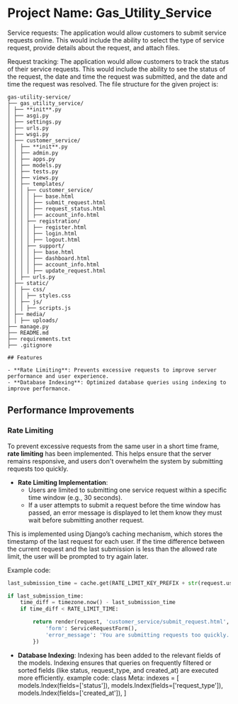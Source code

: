 # Project Name: Gas_Utility_Service

Service requests: The application would allow customers to submit service requests online.
This would include the ability to select the type of service request, provide details about the
request, and attach files.

Request tracking: The application would allow customers to track the status of their service
requests. This would include the ability to see the status of the request, the date and time
the request was submitted, and the date and time the request was resolved.
The file structure for the given project is:
```
gas-utility-service/
├── gas_utility_service/
│ ├── **init**.py
│ ├── asgi.py
│ ├── settings.py
│ ├── urls.py
│ ├── wsgi.py
│ ├── customer_service/
│ │ ├── **init**.py
│ │ ├── admin.py
│ │ ├── apps.py
│ │ ├── models.py
│ │ ├── tests.py
│ │ ├── views.py
│ │ ├── templates/
│ │ │ ├── customer_service/
│ │ │ │ ├── base.html
│ │ │ │ ├── submit_request.html
│ │ │ │ ├── request_status.html
│ │ │ │ ├── account_info.html
│ │ │ ├── registration/
│ │ │ │ ├── register.html
│ │ │ │ ├── login.html
│ │ │ │ ├── logout.html
│ │ │ ├── support/
│ │ │ │ ├── base.html
│ │ │ │ ├── dashboard.html
│ │ │ │ ├── account_info.html
│ │ │ │ ├── update_request.html
│ │ ├── urls.py
│ ├── static/
│ │ ├── css/
│ │ │ ├── styles.css
│ │ ├── js/
│ │ │ ├── scripts.js
│ ├── media/
│ │ ├── uploads/
├── manage.py
├── README.md
├── requirements.txt
├── .gitignore

## Features

- **Rate Limiting**: Prevents excessive requests to improve server performance and user experience.
- **Database Indexing**: Optimized database queries using indexing to improve performance.
```
## Performance Improvements

### Rate Limiting

To prevent excessive requests from the same user in a short time frame, **rate limiting** has been implemented. This helps ensure that the server remains responsive, and users don't overwhelm the system by submitting requests too quickly.

- **Rate Limiting Implementation**:
  - Users are limited to submitting one service request within a specific time window (e.g., 30 seconds).
  - If a user attempts to submit a request before the time window has passed, an error message is displayed to let them know they must wait before submitting another request.

This is implemented using Django’s caching mechanism, which stores the timestamp of the last request for each user. If the time difference between the current request and the last submission is less than the allowed rate limit, the user will be prompted to try again later.

Example code:

```python
last_submission_time = cache.get(RATE_LIMIT_KEY_PREFIX + str(request.user.id))

if last_submission_time:
    time_diff = timezone.now() - last_submission_time
    if time_diff < RATE_LIMIT_TIME:

        return render(request, 'customer_service/submit_request.html', {
            'form': ServiceRequestForm(),
            'error_message': 'You are submitting requests too quickly. Please wait a moment and try again.'
        })
```

- **Database Indexing**:
  Indexing has been added to the relevant fields of the models. Indexing ensures that queries on frequently filtered or sorted fields (like status, request_type, and created_at) are executed more efficiently.
  example code:
  class Meta:
  indexes = [
  models.Index(fields=['status']),
  models.Index(fields=['request_type']),
  models.Index(fields=['created_at']),
  ]
